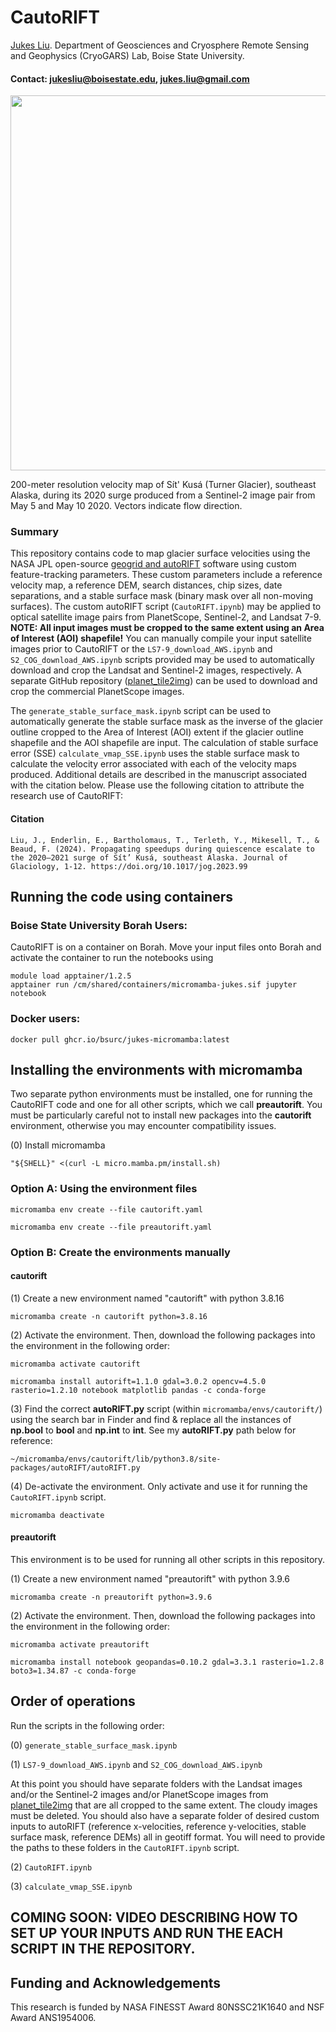 # CautoRIFT
[Jukes Liu](https://github.com/jukesliu). Department of Geosciences and Cryosphere Remote Sensing and Geophysics (CryoGARS) Lab, Boise State University.
#### Contact: jukesliu@boisestate.edu, jukes.liu@gmail.com

<img src="https://github.com/julialiu18/SK-surge-mapping/assets/48999537/8a1748c1-573f-4a30-9618-e7e95c424004" width="600">

200-meter resolution velocity map of Sít' Kusá (Turner Glacier), southeast Alaska, during its 2020 surge produced from a Sentinel-2 image pair from May 5 and May 10 2020. Vectors indicate flow direction.

### Summary
This repository contains code to map glacier surface velocities using the NASA JPL open-source [geogrid and autoRIFT](https://github.com/nasa-jpl/autoRIFT) software using custom feature-tracking parameters. These custom parameters include a reference velocity map, a reference DEM, search distances, chip sizes, date separations, and a stable surface mask (binary mask over all non-moving surfaces). The custom autoRIFT script (`CautoRIFT.ipynb`) may be applied to optical satellite image pairs from PlanetScope, Sentinel-2, and Landsat 7-9. __NOTE: All input images must be cropped to the same extent using an Area of Interest (AOI) shapefile!__ You can manually compile your input satellite images prior to CautoRIFT or the `LS7-9_download_AWS.ipynb` and `S2_COG_download_AWS.ipynb` scripts provided may be used to automatically download and crop the Landsat and Sentinel-2 images, respectively. A separate GitHub repository ([planet_tile2img](https://github.com/CryoGARS-Glaciology/planet_tile2img)) can be used to download and crop the commercial PlanetScope images.

The `generate_stable_surface_mask.ipynb` script can be used to automatically generate the stable surface mask as the inverse of the glacier outline cropped to the Area of Interest (AOI) extent if the glacier outline shapefile and the AOI shapefile are input. The calculation of stable surface error (SSE) `calculate_vmap_SSE.ipynb` uses the stable surface mask to calculate the velocity error associated with each of the velocity maps produced. Additional details are described in the manuscript associated with the citation below. Please use the following citation to attribute the research use of CautoRIFT:

#### Citation
```
Liu, J., Enderlin, E., Bartholomaus, T., Terleth, Y., Mikesell, T., & Beaud, F. (2024). Propagating speedups during quiescence escalate to the 2020–2021 surge of Sít’ Kusá, southeast Alaska. Journal of Glaciology, 1-12. https://doi.org/10.1017/jog.2023.99
```

## Running the code using containers
### Boise State University Borah Users:

CautoRIFT is on a container on Borah. Move your input files onto Borah and activate the container to run the notebooks using

```
module load apptainer/1.2.5
apptainer run /cm/shared/containers/micromamba-jukes.sif jupyter notebook
```

### Docker users:
```
docker pull ghcr.io/bsurc/jukes-micromamba:latest
```

## Installing the environments with micromamba

Two separate python environments must be installed, one for running the CautoRIFT code and one for all other scripts, which we call __preautorift__. You must be particularly careful not to install new packages into the __cautorift__ environment, otherwise you may encounter compatibility issues.

(0)	Install micromamba
```
"${SHELL}" <(curl -L micro.mamba.pm/install.sh)
```

### Option A: Using the environment files

```
micromamba env create --file cautorift.yaml

micromamba env create --file preautorift.yaml
```

### Option B: Create the environments manually

#### cautorift

(1) Create a new environment named "cautorift" with python 3.8.16
```
micromamba create -n cautorift python=3.8.16
```

(2) Activate the environment. Then, download the following packages into the environment in the following order:
```
micromamba activate cautorift

micromamba install autorift=1.1.0 gdal=3.0.2 opencv=4.5.0 rasterio=1.2.10 notebook matplotlib pandas -c conda-forge

```
(3) Find the correct __autoRIFT.py__ script (within `micromamba/envs/cautorift/`) using the search bar in Finder and find & replace all the instances of __np.bool__ to __bool__ and __np.int__ to __int__. See my __autoRIFT.py__ path below for reference:

```
~/micromamba/envs/cautorift/lib/python3.8/site-packages/autoRIFT/autoRIFT.py
```

(4) De-activate the environment. Only activate and use it for running the `CautoRIFT.ipynb` script.

```
micromamba deactivate
```

#### preautorift

This environment is to be used for running all other scripts in this repository.

(1) Create a new environment named "preautorift" with python 3.9.6
```
micromamba create -n preautorift python=3.9.6
```

(2) Activate the environment. Then, download the following packages into the environment in the following order:
```
micromamba activate preautorift

micromamba install notebook geopandas=0.10.2 gdal=3.3.1 rasterio=1.2.8 boto3=1.34.87 -c conda-forge

```

## Order of operations

Run the scripts in the following order:

(0) `generate_stable_surface_mask.ipynb`

(1) `LS7-9_download_AWS.ipynb` and `S2_COG_download_AWS.ipynb`

At this point you should have separate folders with the Landsat images and/or the Sentinel-2 images and/or PlanetScope images from [planet_tile2img](https://github.com/CryoGARS-Glaciology/planet_tile2img) that are all cropped to the same extent. The cloudy images must be deleted. You should also have a separate folder of desired custom inputs to autoRIFT (reference x-velocities, reference y-velocities, stable surface mask, reference DEMs) all in geotiff format. You will need to provide the paths to these folders in the `CautoRIFT.ipynb` script.

(2) `CautoRIFT.ipynb`

(3) `calculate_vmap_SSE.ipynb`

## COMING SOON: VIDEO DESCRIBING HOW TO SET UP YOUR INPUTS AND RUN THE EACH SCRIPT IN THE REPOSITORY.

## Funding and Acknowledgements

This research is funded by NASA FINESST Award 80NSSC21K1640 and NSF Award ANS1954006.

